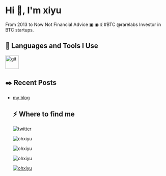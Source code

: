 <h1>Hi 👋, I'm xiyu</h1>
<p>From 2013 to Now Not Financial Advice  ▣ ◉ ᛤ #BTC @rarelabs Investor in BTC startups.</p>
<h2>🚀 Languages and Tools I Use</h2>
<p><a target="_blank" href="https://www.vectorlogo.zone/logos/git-scm/git-scm-icon.svg" style="display: inline-block;"><img src="https://www.vectorlogo.zone/logos/git-scm/git-scm-icon.svg" alt="git" width="42" height="42" /></a></p>
<h2>✒️ Recent Posts</h2>
<ul>
<li><a target="_blank" href="yes.xiyu.im">my blog</a></li>
<h2>⚡️ Where to find me</h2>
<p><a target="_blank" href="https://twitter.com/ohxiyu" style="display: inline-block;"><img src="https://img.shields.io/badge/twitter-x?style=for-the-badge&logo=x&logoColor=white&color=%230f1419" alt="twitter" /></a></p>
<p><img align="center" src="https://github-readme-stats.vercel.app/api?username=ohxiyu&show_icons=true&locale=en" alt="ohxiyu" /></p>
<p><img align="center" src="https://github-readme-streak-stats.herokuapp.com/?user=ohxiyu&" alt="ohxiyu" /></p>
<p><img src="https://github-readme-stats.vercel.app/api/top-langs?username=ohxiyu&show_icons=true&locale=en&layout=compact" alt="ohxiyu" /></p>
<p><a href="https://github.com/ryo-ma/github-profile-trophy"><img src="https://github-profile-trophy.vercel.app/?username=ohxiyu" alt="ohxiyu" /></a></p>
